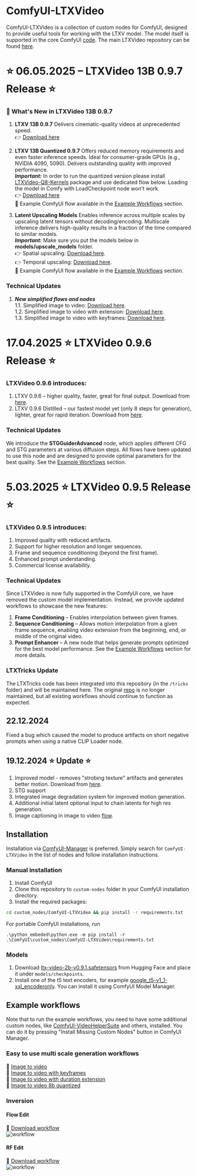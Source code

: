 # ComfyUI-LTXVideo

ComfyUI-LTXVideo is a collection of custom nodes for ComfyUI, designed to provide useful tools for working with the LTXV model.
The model itself is supported in the core ComfyUI [code](https://github.com/comfyanonymous/ComfyUI/tree/master/comfy/ldm/lightricks).
The main LTXVideo repository can be found [here](https://github.com/Lightricks/LTX-Video).

# ⭐ 06.05.2025 – LTXVideo 13B 0.9.7 Release ⭐

### 🚀 What's New in LTXVideo 13B 0.9.7

1. **LTXV 13B 0.9.7**
   Delivers cinematic-quality videos at unprecedented speed.<br>
   👉 [Download here](https://huggingface.co/Lightricks/LTX-Video/blob/main/ltxv-13b-0.9.7-dev.safetensors)

2. **LTXV 13B Quantized 0.9.7**
   Offers reduced memory requirements and even faster inference speeds.
   Ideal for consumer-grade GPUs (e.g., NVIDIA 4090, 5090).
   Delivers outstanding quality with improved performance.<br>
   ***Important:*** In order to run the quantized version please install [LTXVideo-Q8-Kernels](https://github.com/Lightricks/LTXVideo-Q8-Kernels) package and use dedicated flow below. Loading the model in Comfy with LoadCheckpoint node won't work. <br>
   👉 [Download here](https://huggingface.co/Lightricks/LTX-Video/blob/main/ltxv-13b-0.9.7-dev-fp8.safetensors)<br>
   🧩 Example ComfyUI flow available in the [Example Workflows](#example-workflows) section.

3. **Latent Upscaling Models**
   Enables inference across multiple scales by upscaling latent tensors without decoding/encoding.
   Multiscale inference delivers high-quality results in a fraction of the time compared to similar models.<br>
   ***Important:*** Make sure you put the models below in **models/upscale_models** folder.<br>
   👉 Spatial upscaling: [Download here](https://huggingface.co/Lightricks/LTX-Video/blob/main/ltxv-spatial-upscaler-0.9.7.safetensors).<br>
   👉 Temporal upscaling: [Download here](https://huggingface.co/Lightricks/LTX-Video/blob/main/ltxv-temporal-upscaler-0.9.7.safetensors).<br>
   🧩 Example ComfyUI flow available in the [Example Workflows](#example-workflows) section.


### Technical Updates

1. ***New simplified flows and nodes***<br>
1.1. Simplified image to video: [Download here](example_workflows/ltxv-13b-i2v-base.json).<br>
1.2. Simplified image to video with extension: [Download here](example_workflows/ltxv-13b-i2v-extend.json).<br>
1.3. Simplified image to video with keyframes: [Download here](example_workflows/ltxv-13b-i2v-keyframes.json).<br>

# 17.04.2025 ⭐ LTXVideo 0.9.6 Release ⭐

### LTXVideo 0.9.6 introduces:

1. LTXV 0.9.6 – higher quality, faster, great for final output. Download from [here](https://huggingface.co/Lightricks/LTX-Video/resolve/main/ltxv-2b-0.9.6-dev-04-25.safetensors).
2. LTXV 0.9.6 Distilled – our fastest model yet (only 8 steps for generation), lighter, great for rapid iteration. Download from [here](https://huggingface.co/Lightricks/LTX-Video/resolve/main/ltxv-2b-0.9.6-distilled-04-25.safetensors).

### Technical Updates

We introduce the __STGGuiderAdvanced__ node, which applies different CFG and STG parameters at various diffusion steps. All flows have been updated to use this node and are designed to provide optimal parameters for the best quality.
See the [Example Workflows](#example-workflows) section.

# 5.03.2025 ⭐ LTXVideo 0.9.5 Release ⭐

### LTXVideo 0.9.5 introduces:

1. Improved quality with reduced artifacts.
2. Support for higher resolution and longer sequences.
3. Frame and sequence conditioning (beyond the first frame).
4. Enhanced prompt understanding.
5. Commercial license availability.

### Technical Updates

Since LTXVideo is now fully supported in the ComfyUI core, we have removed the custom model implementation. Instead, we provide updated workflows to showcase the new features:

1. **Frame Conditioning** – Enables interpolation between given frames.
2. **Sequence Conditioning** – Allows motion interpolation from a given frame sequence, enabling video extension from the beginning, end, or middle of the original video.
3. **Prompt Enhancer** – A new node that helps generate prompts optimized for the best model performance.
   See the [Example Workflows](#example-workflows) section for more details.

### LTXTricks Update

The LTXTricks code has been integrated into this repository (in the `/tricks` folder) and will be maintained here. The original [repo](https://github.com/logtd/ComfyUI-LTXTricks) is no longer maintained, but all existing workflows should continue to function as expected.

## 22.12.2024

Fixed a bug which caused the model to produce artifacts on short negative prompts when using a native CLIP Loader node.

## 19.12.2024 ⭐ Update ⭐

1. Improved model - removes "strobing texture" artifacts and generates better motion. Download from [here](https://huggingface.co/Lightricks/LTX-Video/resolve/main/ltx-video-2b-v0.9.1.safetensors).
2. STG support
3. Integrated image degradation system for improved motion generation.
4. Additional initial latent optional input to chain latents for high res generation.
5. Image captioning in image to video [flow](example_workflows/ltxvideo-i2v.json).

## Installation

Installation via [ComfyUI-Manager](https://github.com/ltdrdata/ComfyUI-Manager) is preferred. Simply search for `ComfyUI-LTXVideo` in the list of nodes and follow installation instructions.

### Manual installation

1. Install ComfyUI
2. Clone this repository to `custom-nodes` folder in your ComfyUI installation directory.
3. Install the required packages:

```bash
cd custom_nodes/ComfyUI-LTXVideo && pip install -r requirements.txt
```

For portable ComfyUI installations, run

```
.\python_embeded\python.exe -m pip install -r .\ComfyUI\custom_nodes\ComfyUI-LTXVideo\requirements.txt
```

### Models

1. Download [ltx-video-2b-v0.9.1.safetensors](https://huggingface.co/Lightricks/LTX-Video/blob/main/ltx-video-2b-v0.9.1.safetensors) from Hugging Face and place it under `models/checkpoints`.
2. Install one of the t5 text encoders, for example [google_t5-v1_1-xxl_encoderonly](https://huggingface.co/mcmonkey/google_t5-v1_1-xxl_encoderonly/tree/main). You can install it using ComfyUI Model Manager.

## Example workflows

Note that to run the example workflows, you need to have some additional custom nodes, like [ComfyUI-VideoHelperSuite](https://github.com/kosinkadink/ComfyUI-VideoHelperSuite) and others, installed. You can do it by pressing "Install Missing Custom Nodes" button in ComfyUI Manager.

### Easy to use multi scale generation workflows

🧩 [Image to video](example_worfklows/ltxv-13b-i2v-base.json)<br>
🧩 [Image to video with keyframes](example_worfklows/ltxv-13b-i2v-keyframes.json)<br>
🧩 [Image to video with duration extension](example_worfklows/ltxv-13b-i2v-extend.json)<br>
🧩 [Image to video 8b quantized](example_worfklows/ltxv-13b-i2v-base-fp8.json)

### Inversion

#### Flow Edit

🧩 [Download workflow](example_workflows/tricks/ltxvideo-flow-edit.json)<br>
![workflow](example_workflows/tricks/ltxvideo-flow-edit.png)

#### RF Edit

🧩 [Download workflow](example_workflows/tricks/ltxvideo-rf-edit.json)<br>
![workflow](example_workflows/tricks/ltxvideo-rf-edit.png)

